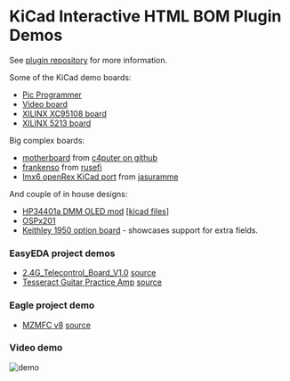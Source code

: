 # KiCad Interactive HTML BOM Plugin Demos

See [plugin repository](https://github.com/openscopeproject/InteractiveHtmlBom)
for more information.

Some of the KiCad demo boards:

-   [Pic Programmer](https://openscopeproject.org/InteractiveHtmlBomDemo/html/pic_programmer.html)
-   [Video board](https://openscopeproject.org/InteractiveHtmlBomDemo/html/video.html)
-   [XILINX XC95108 board](https://openscopeproject.org/InteractiveHtmlBomDemo/html/carte_test.html)
-   [XILINX 5213 board](https://openscopeproject.org/InteractiveHtmlBomDemo/html/kit-dev-coldfire-xilinx_5213.html)

Big complex boards:
-   [motherboard](https://openscopeproject.org/InteractiveHtmlBomDemo/html/motherboard.html) from [c4puter on github](https://github.com/c4puter/motherboard)
-   [frankenso](https://openscopeproject.org/InteractiveHtmlBomDemo/html/frankenso.html) from [rusefi](https://github.com/rusefi/rusefi/tree/master/hardware/frankenso)
-   [Imx6 openRex KiCad port](https://openscopeproject.org/InteractiveHtmlBomDemo/html/rex.html) from [jasuramme](https://gitlab.com/jasuramme/imx6-openrex-kicad-port)

And couple of in house designs:

-   [HP34401a DMM OLED mod](https://openscopeproject.org/InteractiveHtmlBomDemo/html/hp34401a_oled.html) [[kicad files](https://github.com/openscopeproject/HP34401a-OLED-HW)]
-   [OSPx201](https://openscopeproject.org/InteractiveHtmlBomDemo/html/OSPx201.html)
-   [Keithley 1950 option board](https://openscopeproject.org/InteractiveHtmlBomDemo/html/Keithley1950.html) - showcases support for extra fields.

### EasyEDA project demos
-   [2.4G_Telecontrol_Board_V1.0](https://openscopeproject.org/InteractiveHtmlBomDemo/html/2.4G_Telecontrol_Board%20V1.0-PCB.html) [source](https://easyeda.com/UserSupport/2-4g_telecontrol_board_v1-0)
-   [Tesseract Guitar Practice Amp](https://openscopeproject.org/InteractiveHtmlBomDemo/html/Tesseract_Guitar_Amp.html) [source](https://easyeda.com/example/Tesseract_Guitar_Practice_Amp-MjP71jBni)

### Eagle project demo
-   [MZMFC v8](https://openscopeproject.org/InteractiveHtmlBomDemo/html/MZMFC_v8.html) [source](https://github.com/Funkenjaeger/brd2json/tree/main/example)

### Video demo

![demo](https://openscopeproject.org/InteractiveHtmlBomDemo/gif/capture.gif)
